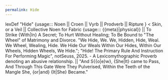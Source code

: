 ```yaml
---
permalink: Hide
---
```

lexDef "Hide" {usage::: Noen || Croen || Vyrb || Prodverb || Ripture } < Skin, or a Veil || Collective Noen for Fabric {usage::: {{meta}|physical}} || To Strike {With|In} A Secret; To Hurt Without Healing; To Be Bound to "The Wheel" of Matrimony and Divorce. "We Hide, We. We, Hidden, Hide, Weal. We Wheel, Wealing, Hide. We Hide Our Weals Within Our Hides, Within Our Wheels, Hidden Wheels, We Hide."; "Hide! The Primary Rule And Instruction For Performing Magic", notSeuss, 2025. - A Lexicomythographic Proverb denoting an abusive relationship. || "And S{{o|e}w}, {She|It} came to Pass, And Through This Gate Were They Pulverised, Within the Teeth of the Mangle She, {or|and} {It|She} Became." 

